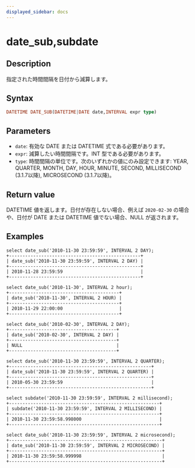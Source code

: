 ```yaml
---
displayed_sidebar: docs
---
```


# date_sub,subdate

## Description

指定された時間間隔を日付から減算します。

## Syntax

```Haskell
DATETIME DATE_SUB(DATETIME|DATE date,INTERVAL expr type)
```

## Parameters

- `date`: 有効な DATE または DATETIME 式である必要があります。
- `expr`: 減算したい時間間隔です。INT 型である必要があります。
- `type`: 時間間隔の単位です。次のいずれかの値にのみ設定できます: YEAR, QUARTER, MONTH, DAY, HOUR, MINUTE, SECOND, MILLISECOND (3.1.7以降), MICROSECOND (3.1.7以降)。

## Return value

DATETIME 値を返します。日付が存在しない場合、例えば `2020-02-30` の場合や、日付が DATE または DATETIME 値でない場合、NULL が返されます。

## Examples

```Plain Text
select date_sub('2010-11-30 23:59:59', INTERVAL 2 DAY);
+-------------------------------------------------+
| date_sub('2010-11-30 23:59:59', INTERVAL 2 DAY) |
+-------------------------------------------------+
| 2010-11-28 23:59:59                             |
+-------------------------------------------------+

select date_sub('2010-11-30', INTERVAL 2 hour);
+-----------------------------------------+
| date_sub('2010-11-30', INTERVAL 2 HOUR) |
+-----------------------------------------+
| 2010-11-29 22:00:00                     |
+-----------------------------------------+

select date_sub('2010-02-30', INTERVAL 2 DAY);
+----------------------------------------+
| date_sub('2010-02-30', INTERVAL 2 DAY) |
+----------------------------------------+
| NULL                                   |
+----------------------------------------+

select date_sub('2010-11-30 23:59:59', INTERVAL 2 QUARTER);
+-----------------------------------------------------+
| date_sub('2010-11-30 23:59:59', INTERVAL 2 QUARTER) |
+-----------------------------------------------------+
| 2010-05-30 23:59:59                                 |
+-----------------------------------------------------+

select subdate('2010-11-30 23:59:59', INTERVAL 2 millisecond);
+--------------------------------------------------------+
| subdate('2010-11-30 23:59:59', INTERVAL 2 MILLISECOND) |
+--------------------------------------------------------+
| 2010-11-30 23:59:58.998000                             |
+--------------------------------------------------------+

select date_sub('2010-11-30 23:59:59', INTERVAL 2 microsecond);
+---------------------------------------------------------+
| date_sub('2010-11-30 23:59:59', INTERVAL 2 MICROSECOND) |
+---------------------------------------------------------+
| 2010-11-30 23:59:58.999998                              |
+---------------------------------------------------------+
```